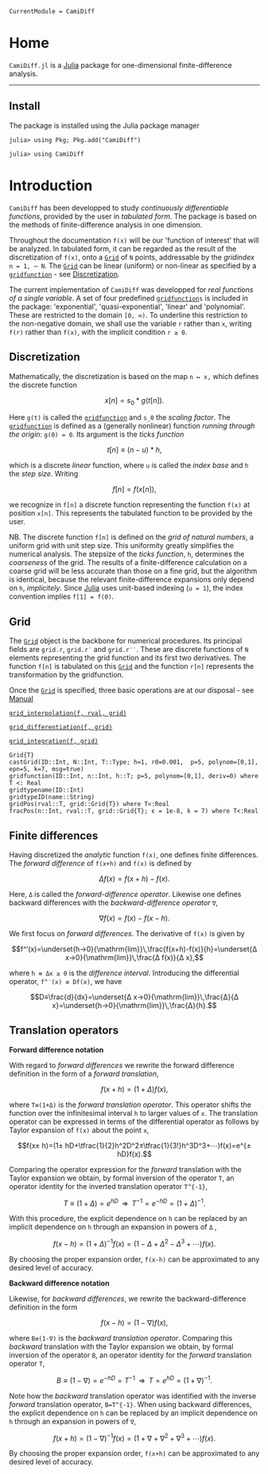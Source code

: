 ```@meta
CurrentModule = CamiDiff
```

# Home

`CamiDiff.jl` is a [Julia](http://julialang.org) package for one-dimensional finite-difference analysis. 

---

## Install

The package is installed using the Julia package manager

```
julia> using Pkg; Pkg.add("CamiDiff")

julia> using CamiDiff
```

# Introduction

`CamiDiff` has been developped to study *continuously differentiable functions*, provided by the user 
in *tabulated form*. The package is based on the methods of finite-difference analysis in one dimension. 

Throughout the documentation ``f(x)`` will be our 'function of interest' that will be analyzed. 
In tabulated form, it can be regarded as the result of the discretization of ``f(x)``, onto a 
[`Grid`](@ref) of ``N`` points, addressable by the *gridindex* ``n = 1, ⋯ N``. The [`Grid`](@ref) 
can be linear (uniform) or non-linear as specified by a [`gridfunction`](@ref) - see [Discretization](@ref).

The current implementation of `CamiDiff` was developped for *real functions of a single variable*. 
A set of four predefined [`gridfunction`](@ref)`s` is included in the package: 'exponential', 
'quasi-exponential', 'linear' and 'polynomial'. These are restricted to the domain ``[0, ∞)``. 
To underline this restriction to the non-negative domain, we shall use the variable ``r`` 
rather than ``x``, writing ``f(r)`` rather than ``f(x)``, with the implicit condition ``r ≥ 0``.

## Discretization

Mathematically, the discretization is based on the map ``n ↦ x,`` which defines the discrete function

```math
x[n] = s_0 * g(t[n]).
```

Here ``g(t)`` is called the [`gridfunction`](@ref) and ``s_0`` the *scaling factor*. The [`gridfunction`](@ref) 
is defined as a (generally nonlinear) function *running through the origin*: ``g(0) = 0``. Its argument is 
the *ticks function*

```math
t[n] ≡ (n−u) * h,
```

which is a discrete *linear* function, where ``u`` is called the *index base* and ``h`` the *step size*. Writing

```math
f[n] = f(x[n]),
```

we recognize in ``f[n]`` a discrete function representing the function ``f(x)`` at position ``x[n]``. This represents 
the tabulated function to be provided by the user. 

NB. The discrete function ``f[n]`` is defined on the *grid of natural numbers*, a uniform grid with unit step size. 
This uniformity greatly simplifies the numerical analysis. The stepsize of the *ticks function*, ``h``, determines 
the *coarseness* of the grid. The results of a finite-difference calculation on a coarse grid will be less accurate 
than those on a fine grid, but the algorithm is identical, because the relevant finite-difference expansions only 
depend on ``h``, *implicitely*. Since [Julia](http://julialang.org) uses unit-based indexing (``u = 1``), the index 
convention implies ``f[1] = f(0)``.  

## Grid

The [`Grid`](@ref) object is the backbone for numerical procedures. Its principal fields are `grid.r`, `grid.r′` 
and `grid.r′′`. These are discrete functions of `N` elements representing the grid function and its first two derivatives. 
The function ``f[n]`` is tabulated on this [`Grid`](@ref) and the function ``r[n]`` represents the transformation by the gridfunction. 

Once the [`Grid`](@ref) is specified, three basic operations are at our disposal - see [Manual](@ref)

[`grid_interpolation(f, rval, grid)`](@ref)

[`grid_differentiation(f, grid)`](#ref)

[`grid_integration(f, grid)`](@ref)

```@docs
Grid{T}
castGrid(ID::Int, N::Int, T::Type; h=1, r0=0.001,  p=5, polynom=[0,1], epn=5, k=7, msg=true)
gridfunction(ID::Int, n::Int, h::T; p=5, polynom=[0,1], deriv=0) where T <: Real
gridtypename(ID::Int)
gridtypeID(name::String)
gridPos(rval::T, grid::Grid{T}) where T<:Real
fracPos(n::Int, rval::T, grid::Grid{T}; ϵ = 1e-8, k = 7) where T<:Real
```

## Finite differences

Having discretized the *analytic* function ``f(x)``, one defines finite differences. 
The *forward difference* of ``f(x+h)`` and ``f(x)`` is defined by 

```math
Δ f(x)=f(x+h)-f(x).
```

Here, ``Δ`` is called the *forward-difference operator*. Likewise one defines backward differences 
with the *backward-difference operator* ``∇``, 

```math
∇ f(x)=f(x)-f(x-h).
```

We first focus on *forward differences*. The derivative of ``f(x)`` is given by 

```math
f^′(x)=\underset{h→0}{\mathrm{lim}}\,\frac{f(x+h)-f(x)}{h}=\underset{Δ x→0}{\mathrm{lim}}\,\frac{Δ f(x)}{Δ x},
```

where ``h ≡ Δx ≥ 0`` is the *difference interval*. Introducing the differential operator, ``f^′(x) ≡ Df(x)``, we have 

```math
D≡\frac{d}{dx}=\underset{Δ x→0}{\mathrm{lim}}\,\frac{Δ}{Δ x}=\underset{h→0}{\mathrm{lim}}\,\frac{Δ}{h}.
```

## Translation operators 

**Forward difference notation**

With regard to *forward differences* we rewrite the forward difference definition in the form of a *forward translation*,
```math
f(x+h)=(1+Δ)f(x),
```
where ``T≡(1+Δ)`` is the *forward translation operator*. This operator shifts the function over the infinitesimal interval ``h`` to larger values of ``x``. The translation operator can be expressed in terms of the differential operator as follows by Taylor expansion of ``f(x)`` about the point ``x``, 
```math
f(x± h)=(1± hD+\tfrac{1}{2}h^2D^2±\tfrac{1}{3!}h^3D^3+⋯)f(x)=e^{± hD}f(x).
```
Comparing the operator expression for the *forward* translation with the Taylor expansion we obtain, by formal inversion of the operator ``T``, an operator identity for the inverted translation operator ``T^{-1}``,    
```math
T≡(1+Δ)=e^{hD}\,\,\,⇒\,\,\,T^{-1}=e^{-hD}=(1+Δ)^{-1}.
```
With this procedure, the explicit dependence on ``h`` can be replaced by an implicit dependence on ``h`` through an expansion in powers of ``Δ`` ,
```math
f(x-h)=(1+Δ)^{-1}f(x)=(1-Δ+Δ^{2}-Δ^3+⋯)f(x).
```
By choosing the proper expansion order, ``f(x-h)`` can be approximated to any desired level of accuracy.

**Backward difference notation**

Likewise, for *backward differences*, we rewrite the backward-difference definition in the form 
```math
f(x-h)=(1-∇)f(x),
```
where ``B≡(1-∇)`` is the *backward translation operator*. Comparing this *backward* translation with the Taylor expansion we obtain, by formal inversion of the operator ``B``, an operator identity for the *forward* translation operator ``T``, 
```math
B≡(1-∇)=e^{-hD}=T^{-1}\,\,\,⇒\,\,\,T=e^{hD}=(1+∇)^{-1}.
```
Note how the *backward* translation operator was identified with the inverse *forward* translation operator, ``B=T^{-1}``. When using backward differences, the explicit dependence on ``h`` can be replaced by an implicit dependence on ``h`` through an expansion in powers of ``∇``, 
```math
f(x+h)=(1-∇)^{-1}f(x)=(1+∇+∇^{2}+∇^3+⋯)f(x).
```
By choosing the proper expansion order, ``f(x+h)`` can be approximated to any desired level of accuracy. 
